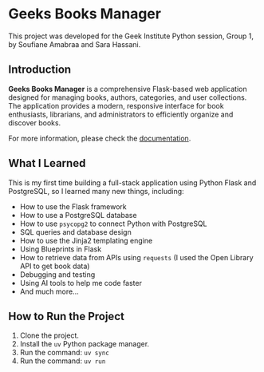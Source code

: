 # Geeks Books Manager

This project was developed for the Geek Institute Python session, Group 1, by Soufiane Amabraa and Sara Hassani.

## Introduction

**Geeks Books Manager** is a comprehensive Flask-based web application designed for managing books, authors, categories, and user collections. The application provides a modern, responsive interface for book enthusiasts, librarians, and administrators to efficiently organize and discover books.

For more information, please check the [documentation](doc.md).

## What I Learned

This is my first time building a full-stack application using Python Flask and PostgreSQL, so I learned many new things, including:

- How to use the Flask framework
- How to use a PostgreSQL database
- How to use `psycopg2` to connect Python with PostgreSQL
- SQL queries and database design
- How to use the Jinja2 templating engine
- Using Blueprints in Flask
- How to retrieve data from APIs using `requests` (I used the Open Library API to get book data)
- Debugging and testing
- Using AI tools to help me code faster
- And much more...

## How to Run the Project

1. Clone the project.
2. Install the `uv` Python package manager.
3. Run the command: `uv sync`
4. Run the command: `uv run`